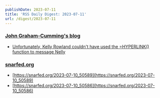 ```yaml
---
publishDate: 2023-07-11
title: 'RSS Daily Digest: 2023-07-11'
url: /digest/2023-07-11
---
```


### [John Graham-Cumming's blog](http://blog.jgc.org/)

  * [Unfortunately, Kelly Rowland couldn't have used the =HYPERLINK() function to message Nelly](http://blog.jgc.org/feeds/4192168111479562630/comments/default)
  
### [snarfed.org](https://snarfed.org/)

  * [https://snarfed.org/2023-07-10_50589](https://snarfed.org/2023-07-10_50589)
  * [https://snarfed.org/2023-07-10_50586](https://snarfed.org/2023-07-10_50586)
  
